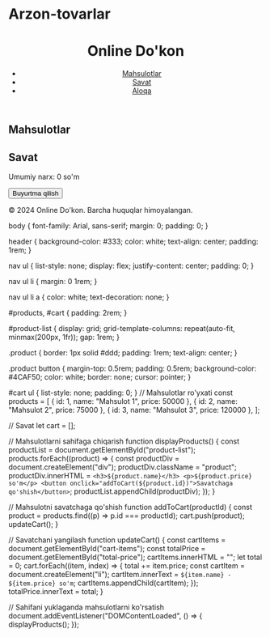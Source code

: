# Arzon-tovarlar
<!DOCTYPE html>
<html lang="uz">
<head>
    <meta charset="UTF-8">
    <meta name="viewport" content="width=device-width, initial-scale=1.0">
    <title>Online Do'kon</title>
    <link rel="stylesheet" href="style.css">
</head>
<body>
    <header>
        <h1>Online Do'kon</h1>
        <nav>
            <ul>
                <li><a href="#products">Mahsulotlar</a></li>
                <li><a href="#cart">Savat</a></li>
                <li><a href="#contact">Aloqa</a></li>
            </ul>
        </nav>
    </header>
    <main>
        <section id="products">
            <h2>Mahsulotlar</h2>
            <div id="product-list">
                <!-- Mahsulotlar dinamik ravishda qo'shiladi -->
            </div>
        </section>
        <section id="cart">
            <h2>Savat</h2>
            <ul id="cart-items"></ul>
            <p>Umumiy narx: <span id="total-price">0</span> so'm</p>
            <button id="checkout">Buyurtma qilish</button>
        </section>
    </main>
    <footer>
        <p>&copy; 2024 Online Do'kon. Barcha huquqlar himoyalangan.</p>
    </footer>
    <script src="script.js"></script>
</body>
</html>
body {
    font-family: Arial, sans-serif;
    margin: 0;
    padding: 0;
}

header {
    background-color: #333;
    color: white;
    text-align: center;
    padding: 1rem;
}

nav ul {
    list-style: none;
    display: flex;
    justify-content: center;
    padding: 0;
}

nav ul li {
    margin: 0 1rem;
}

nav ul li a {
    color: white;
    text-decoration: none;
}

#products, #cart {
    padding: 2rem;
}

#product-list {
    display: grid;
    grid-template-columns: repeat(auto-fit, minmax(200px, 1fr));
    gap: 1rem;
}

.product {
    border: 1px solid #ddd;
    padding: 1rem;
    text-align: center;
}

.product button {
    margin-top: 0.5rem;
    padding: 0.5rem;
    background-color: #4CAF50;
    color: white;
    border: none;
    cursor: pointer;
}

#cart ul {
    list-style: none;
    padding: 0;
}
// Mahsulotlar ro'yxati
const products = [
    { id: 1, name: "Mahsulot 1", price: 50000 },
    { id: 2, name: "Mahsulot 2", price: 75000 },
    { id: 3, name: "Mahsulot 3", price: 120000 },
];

// Savat
let cart = [];

// Mahsulotlarni sahifaga chiqarish
function displayProducts() {
    const productList = document.getElementById("product-list");
    products.forEach((product) => {
        const productDiv = document.createElement("div");
        productDiv.className = "product";
        productDiv.innerHTML = `
            <h3>${product.name}</h3>
            <p>${product.price} so'm</p>
            <button onclick="addToCart(${product.id})">Savatchaga qo'shish</button>
        `;
        productList.appendChild(productDiv);
    });
}

// Mahsulotni savatchaga qo'shish
function addToCart(productId) {
    const product = products.find((p) => p.id === productId);
    cart.push(product);
    updateCart();
}

// Savatchani yangilash
function updateCart() {
    const cartItems = document.getElementById("cart-items");
    const totalPrice = document.getElementById("total-price");
    cartItems.innerHTML = "";
    let total = 0;
    cart.forEach((item, index) => {
        total += item.price;
        const cartItem = document.createElement("li");
        cartItem.innerText = `${item.name} - ${item.price} so'm`;
        cartItems.appendChild(cartItem);
    });
    totalPrice.innerText = total;
}

// Sahifani yuklaganda mahsulotlarni ko'rsatish
document.addEventListener("DOMContentLoaded", () => {
    displayProducts();
});
